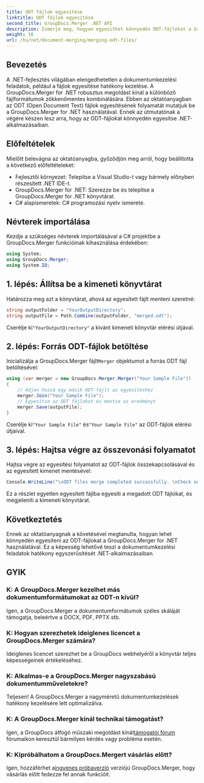 ```yaml
---
title: ODT fájlok egyesítése
linktitle: ODT fájlok egyesítése
second_title: GroupDocs.Merger .NET API
description: Ismerje meg, hogyan egyesíthet könnyedén ODT-fájlokat a GroupDocs.Merger for .NET segítségével. Fokozza dokumentumkezelési képességeit ezzel a nagy teljesítményű könyvtárral.
weight: 16
url: /hu/net/document-merging/merging-odt-files/
---
```

## Bevezetés
A .NET-fejlesztés világában elengedhetetlen a dokumentumkezelési feladatok, például a fájlok egyesítése hatékony kezelése. A GroupDocs.Merger for .NET robusztus megoldást kínál a különböző fájlformátumok zökkenőmentes kombinálására. Ebben az oktatóanyagban az ODT (Open Document Text) fájlok egyesítésének folyamatát mutatjuk be a GroupDocs.Merger for .NET használatával. Ennek az útmutatónak a végére készen lesz arra, hogy az ODT-fájlokat könnyedén egyesítse .NET-alkalmazásaiban.
## Előfeltételek
Mielőtt belevágna az oktatóanyagba, győződjön meg arról, hogy beállította a következő előfeltételeket:
- Fejlesztői környezet: Telepítse a Visual Studio-t vagy bármely előnyben részesített .NET IDE-t.
- GroupDocs.Merger for .NET: Szerezze be és telepítse a GroupDocs.Merger for .NET könyvtárat.
- C# alapismeretek: C# programozási nyelv ismerete.

## Névterek importálása
Kezdje a szükséges névterek importálásával a C# projektbe a GroupDocs.Merger funkcióinak kihasználása érdekében:
```csharp
using System; 
using GroupDocs.Merger;
using System.IO;
```
## 1. lépés: Állítsa be a kimeneti könyvtárat
Határozza meg azt a könyvtárat, ahová az egyesített fájlt menteni szeretné:
```csharp
string outputFolder = "YourOutputDirectory";
string outputFile = Path.Combine(outputFolder, "merged.odt");
```
 Cserélje ki`"YourOutputDirectory"` a kívánt kimeneti könyvtár elérési útjával.
## 2. lépés: Forrás ODT-fájlok betöltése
 Inicializálja a GroupDocs.Merger fájlt`Merger` objektumot a forrás ODT fájl betöltésével:
```csharp
using (var merger = new GroupDocs.Merger.Merger("Your Sample File"))
{
    // Adjon hozzá egy másik ODT-fájlt az egyesítéshez
    merger.Join("Your Sample File");
    // Egyesítse az ODT fájlokat és mentse az eredményt
    merger.Save(outputFile);
}
```
 Cserélje ki`"Your Sample File"` és`"Your Sample File"` az ODT-fájlok elérési útjaival.
## 3. lépés: Hajtsa végre az összevonási folyamatot
Hajtsa végre az egyesítési folyamatot az ODT-fájlok összekapcsolásával és az egyesített kimenet mentésével:
```csharp
Console.WriteLine("\nODT files merge completed successfully. \nCheck output in {0}", outputFolder);
```
Ez a részlet egyetlen egyesített fájlba egyesíti a megadott ODT fájlokat, és megjeleníti a kimeneti könyvtárat.

## Következtetés
Ennek az oktatóanyagnak a követésével megtanulta, hogyan lehet könnyedén egyesíteni az ODT-fájlokat a GroupDocs.Merger for .NET használatával. Ez a képesség lehetővé teszi a dokumentumkezelési feladatok hatékony egyszerűsítését .NET-alkalmazásaiban.

## GYIK
### K: A GroupDocs.Merger kezelhet más dokumentumformátumokat az ODT-n kívül?
Igen, a GroupDocs.Merger a dokumentumformátumok széles skáláját támogatja, beleértve a DOCX, PDF, PPTX stb.
### K: Hogyan szerezhetek ideiglenes licencet a GroupDocs.Merger számára?
Ideiglenes licencet szerezhet be a GroupDocs webhelyéről a könyvtár teljes képességeinek értékeléséhez.
### K: Alkalmas-e a GroupDocs.Merger nagyszabású dokumentumműveletekre?
Teljesen! A GroupDocs.Merger a nagyméretű dokumentumkezelések hatékony kezelésére lett optimalizálva.
### K: A GroupDocs.Merger kínál technikai támogatást?
 Igen, a GroupDocs átfogó műszaki megoldást kínál[támogatói fórum](https://forum.groupdocs.com/c/merger/32) fórumaikon keresztül bármilyen kérdés vagy probléma esetén.
### K: Kipróbálhatom a GroupDocs.Mergert vásárlás előtt?
 Igen, hozzáférhet a[ingyenes próbaverzió](https://releases.groupdocs.com/) verziójú GroupDocs.Merger, hogy vásárlás előtt fedezze fel annak funkcióit.